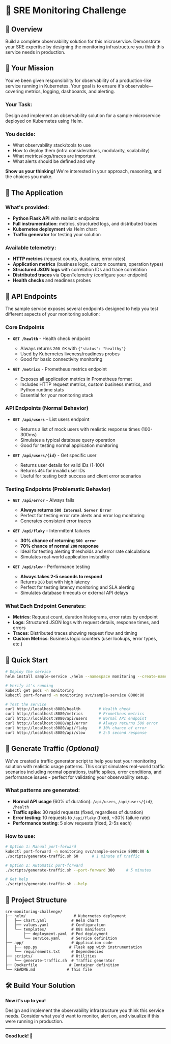 # 🚀 SRE Monitoring Challenge

## 📖 Overview

Build a complete observability solution for this microservice. Demonstrate your SRE expertise by designing the monitoring infrastructure you think this service needs in production.

## 🎯 Your Mission

You've been given responsibility for observability of a production-like service running in Kubernetes. Your goal is to ensure it's observable—covering metrics, logging, dashboards, and alerting.

### Your Task:
Design and implement an observability solution for a sample microservice deployed on Kubernetes using Helm.

### You decide:
- What observability stack/tools to use
- How to deploy them (infra considerations, modularity, scalability)
- What metrics/logs/traces are important
- What alerts should be defined and why

**Show us your thinking!** We're interested in your approach, reasoning, and the choices you make.

## 📱 The Application

### What's provided:
- **Python Flask API** with realistic endpoints
- **Full instrumentation**: metrics, structured logs, and distributed traces
- **Kubernetes deployment** via Helm chart
- **Traffic generator** for testing your solution

### Available telemetry:
- **HTTP metrics** (request counts, durations, error rates)
- **Application metrics** (business logic, custom counters, operation types)
- **Structured JSON logs** with correlation IDs and trace correlation
- **Distributed traces** via OpenTelemetry (configure your endpoint)
- **Health checks** and readiness probes

## 🔌 API Endpoints

The sample service exposes several endpoints designed to help you test different aspects of your monitoring solution:

### Core Endpoints
- **`GET /health`** - Health check endpoint
  - Always returns `200 OK` with `{"status": "healthy"}`
  - Used by Kubernetes liveness/readiness probes
  - Good for basic connectivity monitoring

- **`GET /metrics`** - Prometheus metrics endpoint
  - Exposes all application metrics in Prometheus format
  - Includes HTTP request metrics, custom business metrics, and Python runtime stats
  - Essential for your monitoring stack

### API Endpoints (Normal Behavior)
- **`GET /api/users`** - List users endpoint
  - Returns a list of mock users with realistic response times (100-300ms)
  - Simulates a typical database query operation
  - Good for testing normal application monitoring

- **`GET /api/users/{id}`** - Get specific user
  - Returns user details for valid IDs (1-100)
  - Returns `404` for invalid user IDs
  - Useful for testing both success and client error scenarios

### Testing Endpoints (Problematic Behavior)
- **`GET /api/error`** - Always fails
  - **Always returns `500 Internal Server Error`**
  - Perfect for testing error rate alerts and error log monitoring
  - Generates consistent error traces

- **`GET /api/flaky`** - Intermittent failures
  - **30% chance of returning `500 error`**
  - **70% chance of normal `200` response**
  - Ideal for testing alerting thresholds and error rate calculations
  - Simulates real-world application instability

- **`GET /api/slow`** - Performance testing
  - **Always takes 2-5 seconds to respond**
  - Returns `200` but with high latency
  - Perfect for testing latency monitoring and SLA alerting
  - Simulates database timeouts or external API delays

### What Each Endpoint Generates:
- **Metrics**: Request count, duration histograms, error rates by endpoint
- **Logs**: Structured JSON logs with request details, response times, and errors
- **Traces**: Distributed traces showing request flow and timing
- **Custom Metrics**: Business logic counters (user lookups, error types, etc.)

## 🚀 Quick Start

```bash
# Deploy the service
helm install sample-service ./helm --namespace monitoring --create-namespace --wait

# Verify it's running
kubectl get pods -n monitoring
kubectl port-forward -n monitoring svc/sample-service 8080:80

# Test the service
curl http://localhost:8080/health        # Health check
curl http://localhost:8080/metrics       # Prometheus metrics
curl http://localhost:8080/api/users     # Normal API endpoint
curl http://localhost:8080/api/error     # Always returns 500 error
curl http://localhost:8080/api/flaky     # 30% chance of error
curl http://localhost:8080/api/slow      # 2-5 second response
```

## 🌊 Generate Traffic *(Optional)*

We've created a traffic generator script to help you test your monitoring solution with realistic usage patterns. This script simulates real-world traffic scenarios including normal operations, traffic spikes, error conditions, and performance issues - perfect for validating your observability setup.

### What patterns are generated:
- **Normal API usage** (60% of duration): `/api/users`, `/api/users/{id}`, `/health`
- **Traffic spike**: 30 rapid requests (fixed, regardless of duration)
- **Error testing**: 10 requests to `/api/flaky` (fixed, ~30% failure rate)
- **Performance testing**: 5 slow requests (fixed, 2-5s each)

### How to use:
```bash
# Option 1: Manual port-forward
kubectl port-forward -n monitoring svc/sample-service 8080:80 &
./scripts/generate-traffic.sh 60      # 1 minute of traffic

# Option 2: Automatic port-forward 
./scripts/generate-traffic.sh --port-forward 300     # 5 minutes

# Get help
./scripts/generate-traffic.sh --help
```

## 📁 Project Structure

```
sre-monitoring-challenge/
├── helm/                     # Kubernetes deployment
│   ├── Chart.yaml           # Helm chart
│   ├── values.yaml          # Configuration
│   └── templates/           # K8s manifests
│       ├── deployment.yaml  # Pod deployment
│       └── service.yaml     # Service definition
├── app/                     # Application code
│   ├── app.py              # Flask app with instrumentation
│   └── requirements.txt     # Dependencies
├── scripts/                 # Utilities
│   └── generate-traffic.sh  # Traffic generator
├── Dockerfile              # Container definition
└── README.md              # This file
```

## 🛠️ Build Your Solution

**Now it's up to you!** 

Design and implement the observability infrastructure you think this service needs. Consider what you'd want to monitor, alert on, and visualize if this were running in production.

---

**Good luck! 🎉**
